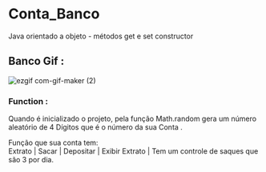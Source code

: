# Conta_Banco
Java orientado  a objeto -  métodos get e set constructor 

## Banco Gif :
![ezgif com-gif-maker (2)](https://user-images.githubusercontent.com/126752400/223000256-a87054c8-c6a7-4097-ad15-ad19b854931b.gif)

### Function :
  Quando é inicializado o projeto,  pela função Math.random gera um número aleatório de 4 Dígitos que é o número da sua Conta .
  
Função que sua conta tem:   
  Extrato  | Sacar  | Depositar | Exibir Extrato |  Tem um controle de saques que são 3 por dia.


